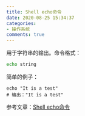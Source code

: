 ```yaml
---
title: Shell echo命令
date: 2020-08-25 15:34:37
categories:
- 操作系统
comments: true
---
```


用于字符串的输出。命令格式：

```bash
echo string
```

简单的例子：

```shell
echo "It is a test"
# 输出："It is a test"
```



参考文章：[Shell echo命令](https://www.runoob.com/linux/linux-shell-echo.html)

